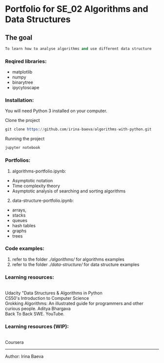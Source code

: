 # Portfolio for SE_02 Algorithms and Data Structures

## The goal
```s
To learn how to analyse algorithms and use different data structure
```

### Reqired libraries:
* matplotlib
* numpy
* binarytree
* ipycytoscape

### Installation:

You will need Python 3 installed on your computer.

Clone the project

```s
git clone https://github.com/irina-baeva/algorithms-with-python.git
```

Running the project

```s
jupyter notebook
```

### Portfolios:

1. algorithms-portfolio.ipynb:
* Asymptotic notation
* Time complexity theory
* Asymptotic analysis of searching and sorting algorithms

2. data-structure-portfolio.ipynb:
* arrays, 
* stacks
* queues
* hash tables
* graphs
* trees

### Code examples:
1. refer to the folder <i>./algorithms/ </i> for algorithms examples
1. refer to the folder <i>./data-structure/ </i> for data structure examples
### Learning resources:

<br> <a src="https://classroom.udacity.com/courses/ud513">Udacity "Data Structures & Algorithms in Python</a>
<br> <a src="https://learning.edx.org/course/course-v1:HarvardX+CS50+X/">CS50's Introduction to Computer Science</a>
<br> Grokking Algorithms: An illustrated guide for programmers and other curious people. Aditya Bhargava
<br> <a src=" https://www.youtube.com/c/BackToBackSWE"> Back To Back SWE. YouTube.</a>

### Learning resources (WIP):
<br> <a src=""> Coursera</a>


---
Author: Irina Baeva
